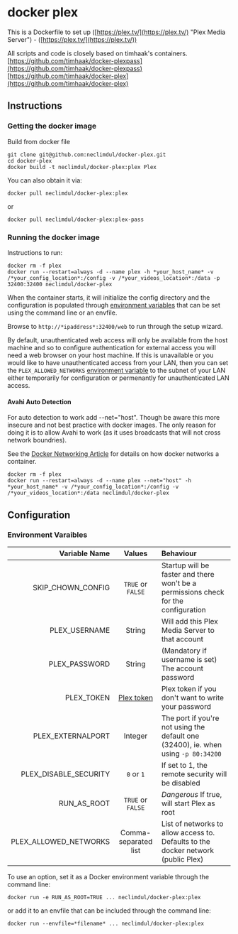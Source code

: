 # docker plex
This is a Dockerfile to set up ([https://plex.tv/](https://plex.tv/) "Plex Media Server") - ([https://plex.tv/](https://plex.tv/))

All scripts and code is closely based on timhaak's containers.
[https://github.com/timhaak/docker-plexpass](https://github.com/timhaak/docker-plexpass)
[https://github.com/timhaak/docker-plex](https://github.com/timhaak/docker-plex)

## Instructions
### Getting the docker image
Build from docker file

```
git clone git@github.com:neclimdul/docker-plex.git
cd docker-plex
docker build -t neclimdul/docker-plex:plex Plex
```

You can also obtain it via:

```
docker pull neclimdul/docker-plex:plex
```
or

```
docker pull neclimdul/docker-plex:plex-pass
```

### Running the docker image
Instructions to run:

```
docker rm -f plex
docker run --restart=always -d --name plex -h *your_host_name* -v /*your_config_location*:/config -v /*your_videos_location*:/data -p 32400:32400 neclimdul/docker-plex
```

When the container starts, it will initialize the config directory and the configuration is populated through [environment variables](#environment-variables) that can be set using the command line or an envfile.

Browse to `http://*ipaddress*:32400/web` to run through the setup wizard.

By default, unauthenticated web access will only be available from the host machine and so to configure authentication for external access you will need a web browser on your host machine. If this is unavailable or you would like to have unauthenticated access from your LAN, then you can set the `PLEX_ALLOWED_NETWORKS` [environment variable](#environment-variables) to the subnet of your LAN either temporarily for configuration or permenantly for unauthenticated LAN access.

#### Avahi Auto Detection
For auto detection to work add --net="host". Though be aware this more insecure and not best practice with docker images. The only reason for doing it is to allow Avahi to work (as it uses broadcasts that will not cross network boundries).

See the [Docker Networking Article](https://docs.docker.com/articles/networking/#how-docker-networks-a-container) for details on how docker networks a container.

```
docker rm -f plex
docker run --restart=always -d --name plex --net="host" -h *your_host_name* -v /*your_config_location*:/config -v /*your_videos_location*:/data neclimdul/docker-plex
```

## Configuration
### Environment Varaibles

Variable Name         | Values               | Behaviour
--------------------: | :------------------: | :----------------------------------------------------------------------------------
    SKIP_CHOWN_CONFIG | `TRUE` or `FALSE`    | Startup will be faster and there won't be a permissions check for the configuration
        PLEX_USERNAME | String               | Will add this Plex Media Server to that account
        PLEX_PASSWORD | String               | (Mandatory if username is set) The account password
           PLEX_TOKEN | [Plex token][1]      | Plex token if you don't want to write your password
    PLEX_EXTERNALPORT | Integer              | The port if you're not using the default one (32400), ie. when using `-p 80:34200`
PLEX_DISABLE_SECURITY | `0` or `1`           | If set to 1, the remote security will be disabled
          RUN_AS_ROOT | `TRUE` or `FALSE`    | *Dangerous* If true, will start Plex as root
PLEX_ALLOWED_NETWORKS | Comma-separated list | List of networks to allow access to. Defaults to the docker network (public Plex)

To use an option, set it as a Docker environment variable through the command line:

```
docker run -e RUN_AS_ROOT=TRUE ... neclimdul/docker-plex:plex
```

or add it to an envfile that can be included through the command line:

```
docker run --envfile=*filename* ... neclimdul/docker-plex:plex
```

[1]: https://support.plex.tv/hc/en-us/articles/204059436-Finding-your-account-token-X-Plex-Token

